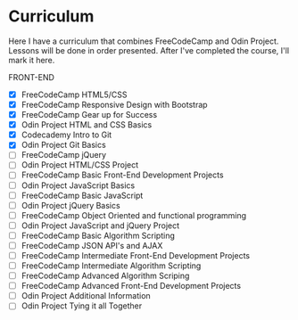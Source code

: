 # Curriculum
Here I have a curriculum that combines FreeCodeCamp and Odin Project. Lessons will be done in order presented. After I've completed the course, I'll mark it here.

FRONT-END
- [x] FreeCodeCamp HTML5/CSS
- [x] FreeCodeCamp Responsive Design with Bootstrap
- [x] FreeCodeCamp Gear up for Success
- [x] Odin Project HTML and CSS Basics
- [x] Codecademy Intro to Git
- [x] Odin Project Git Basics
- [ ] FreeCodeCamp jQuery
- [ ] Odin Project HTML/CSS Project
- [ ] FreeCodeCamp Basic Front-End Development Projects
- [ ] Odin Project JavaScript Basics
- [ ] FreeCodeCamp Basic JavaScript
- [ ] Odin Project jQuery Basics
- [ ] FreeCodeCamp Object Oriented and functional programming
- [ ] Odin Project JavaScript and jQuery Project
- [ ] FreeCodeCamp Basic Algorithm Scripting
- [ ] FreeCodeCamp JSON API's and AJAX
- [ ] FreeCodeCamp Intermediate Front-End Development Projects
- [ ] FreeCodeCamp Intermediate Algorithm Scripting
- [ ] FreeCodeCamp Advanced Algorithm Scriping
- [ ] FreeCodeCamp Advanced Front-End Development Projects
- [ ] Odin Project Additional Information 
- [ ] Odin Project Tying it all Together
